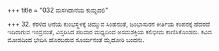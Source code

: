 +++
title = "032 ಮಸಗಿದಾನೆಯ ಕುಮ್ಭದಲಿ"

+++
32. ಕೆರಳಿದ ಆನೆಯ ಕುಂಭಸ್ಥಳಕ್ಕೆ  ಚಿಮ್ಮುವ ಸಿಂಹನಂತೆ, ಜಂಭಾಸುರನ ಕೀರ್ತಿಯ ಕಂಪನಕ್ಕೆ ಹೆದರದೆ ಇದಿರಾಗುವ ಇಂದ್ರನಂತೆ, ವಿಸ್ತರಿಸಿದ ಪರಿವಾರ ಮಧ್ಯದಿಂದ ಅಸಮಶಕ್ತಿಯ ಕಲಿಭೀಮ ಕಾಣಿಸಿಕೊಂಡನು. ಕವಿದ ಮೋಡದಿಂದ ಭೇದಿಸಿ ಹೊರಬರುವ ಸೂರ್ಯನಂತೆ ಮೈದೋರಿ ಬಂದನು.